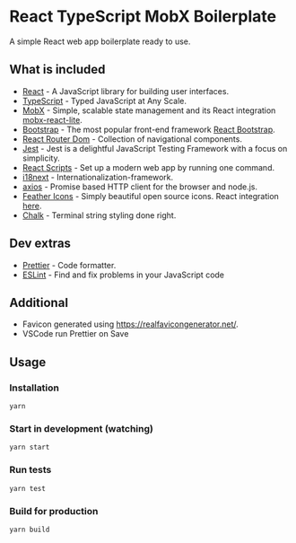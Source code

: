 # React TypeScript MobX Boilerplate

A simple React web app boilerplate ready to use.

## What is included

-   [React](https://reactjs.org/) - A JavaScript library for building user interfaces.
-   [TypeScript](https://www.typescriptlang.org/) - Typed JavaScript at Any Scale.
-   [MobX](https://mobx.js.org/) - Simple, scalable state management and its React integration [mobx-react-lite](https://mobx.js.org/react-integration.html).
-   [Bootstrap](https://getbootstrap.com/) - The most popular front-end framework [React Bootstrap](https://react-bootstrap.github.io/).
-   [React Router Dom](https://reactrouter.com/) - Collection of navigational components.
-   [Jest](https://jestjs.io/) - Jest is a delightful JavaScript Testing Framework with a focus on simplicity.
-   [React Scripts](https://github.com/facebook/create-react-app) - Set up a modern web app by running one command.
-   [i18next](https://www.i18next.com/) - Internationalization-framework.
-   [axios](https://github.com/axios/axios) - Promise based HTTP client for the browser and node.js.
-   [Feather Icons](https://feathericons.com/) - Simply beautiful open source icons. React integration [here](https://github.com/feathericons/react-feather).
-   [Chalk](https://github.com/chalk/chalk) - Terminal string styling done right.

## Dev extras

-   [Prettier](https://prettier.io/) - Code formatter.
-   [ESLint](https://eslint.org/) - Find and fix problems in your JavaScript code

## Additional

-   Favicon generated using https://realfavicongenerator.net/.
-   VSCode run Prettier on Save

## Usage

### Installation

`yarn`

### Start in development (watching)

`yarn start`

### Run tests

`yarn test`

### Build for production

`yarn build`
